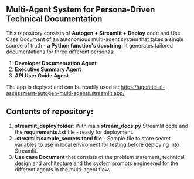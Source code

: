 Multi-Agent System for Persona-Driven Technical Documentation 
--------------------------------------------------------------

This repository consists of **Autogen + Streamlit + Deploy** code and Use Case Document of an autonomous multi-agent system that takes a single source of truth - **a Python function's docstring.**
It generates tailored documentations for three different personas:
1. **Developer Documentation Agent**
2. **Executive Summary Agent**
3. **API User Guide Agent**

The app is deplyed and can be readily used at: https://agentic-ai-assessment-autogen-multi-agents.streamlit.app/

**Contents of repository:**
-----------------------------

1. **streamlit_deploy folder**: With main **stream_docs.py** Streamlit code and the **requirements.txt** file - ready for deployment.
2. **.streamlit/sample_secrets.toml file** - Sample file to store secret variables to use in local enviroment for testing before deploying into Streamlit.
3. **Use case Document** that consists of the problem statement, technical design and architecture and the system prompts engineered for the different agents in the multi-agent flow.

